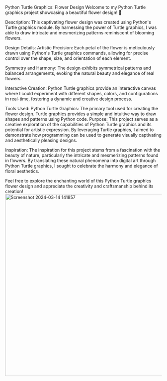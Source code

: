 Python Turtle Graphics: Flower Design
Welcome to my Python Turtle graphics project showcasing a beautiful flower design! 🌸

Description:
This captivating flower design was created using Python's Turtle graphics module. By harnessing the power of Turtle graphics, I was able to draw intricate and mesmerizing patterns reminiscent of blooming flowers.

Design Details:
Artistic Precision: Each petal of the flower is meticulously drawn using Python's Turtle graphics commands, allowing for precise control over the shape, size, and orientation of each element.

Symmetry and Harmony: The design exhibits symmetrical patterns and balanced arrangements, evoking the natural beauty and elegance of real flowers.

Interactive Creation: Python Turtle graphics provide an interactive canvas where I could experiment with different shapes, colors, and configurations in real-time, fostering a dynamic and creative design process.

Tools Used:
Python Turtle Graphics: The primary tool used for creating the flower design. Turtle graphics provides a simple and intuitive way to draw shapes and patterns using Python code.
Purpose:
This project serves as a creative exploration of the capabilities of Python Turtle graphics and its potential for artistic expression. By leveraging Turtle graphics, I aimed to demonstrate how programming can be used to generate visually captivating and aesthetically pleasing designs.

Inspiration:
The inspiration for this project stems from a fascination with the beauty of nature, particularly the intricate and mesmerizing patterns found in flowers. By translating these natural phenomena into digital art through Python Turtle graphics, I sought to celebrate the harmony and elegance of floral aesthetics.

Feel free to explore the enchanting world of this Python Turtle graphics flower design and appreciate the creativity and craftsmanship behind its creation!
<img width="584" alt="Screenshot 2024-03-14 141857" src="https://github.com/Vaishnavi-b12/python-mini-project/assets/131941299/99504461-637a-49e5-a140-56dd8f5b7a87">
